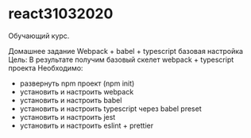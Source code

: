 # react31032020

Обучающий курс.

Домашнее задание
Webpack + babel + typescript базовая настройка
Цель: В результате получим базовый скелет webpack + typescript проекта
Необходимо:

- развернуть npm проект (npm init)
- установить и настроить webpack
- установить и настроить babel
- установить и настроить typescript через babel preset
- установить и настроить jest
- установить и настроить eslint + prettier
